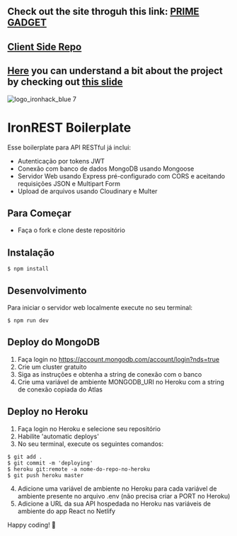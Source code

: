 ## Check out the site throguh this link: [PRIME GADGET](https://prime-gadgets.netlify.app/)

## [Client Side Repo](https://github.com/AngeloRai/gadget-store-client)

## [Here](https://docs.google.com/presentation/d/1S4o0DojhbV2nGNsa86-YobuvAQpd0jPye91y3DTE0ow/edit?ts=60a6a850#slide=id.gd39d7d08c1_1_54) you can understand a bit about the project by checking out [this slide](https://docs.google.com/presentation/d/1S4o0DojhbV2nGNsa86-YobuvAQpd0jPye91y3DTE0ow/edit?ts=60a6a850#slide=id.gd39d7d08c1_1_54)


![logo_ironhack_blue 7](https://user-images.githubusercontent.com/23629340/40541063-a07a0a8a-601a-11e8-91b5-2f13e4e6b441.png)

# IronREST Boilerplate

Esse boilerplate para API RESTful já inclui:

- Autenticação por tokens JWT
- Conexão com banco de dados MongoDB usando Mongoose
- Servidor Web usando Express pré-configurado com CORS e aceitando requisições JSON e Multipart Form
- Upload de arquivos usando Cloudinary e Multer

## Para Começar

- Faça o fork e clone deste repositório

## Instalação

```shell
$ npm install
```

## Desenvolvimento

Para iniciar o servidor web localmente execute no seu terminal:

```shell
$ npm run dev
```

## Deploy do MongoDB

1. Faça login no https://account.mongodb.com/account/login?nds=true
2. Crie um cluster gratuito
3. Siga as instruções e obtenha a string de conexão com o banco
4. Crie uma variável de ambiente MONGODB_URI no Heroku com a string de conexão copiada do Atlas

## Deploy no Heroku

1. Faça login no Heroku e selecione seu repositório
2. Habilite 'automatic deploys'
3. No seu terminal, execute os seguintes comandos:

```shell
$ git add .
$ git commit -m 'deploying'
$ heroku git:remote -a nome-do-repo-no-heroku
$ git push heroku master
```

4. Adicione uma variável de ambiente no Heroku para cada variável de ambiente presente no arquivo .env (não precisa criar a PORT no Heroku)
5. Adicione a URL da sua API hospedada no Heroku nas variáveis de ambiente do app React no Netlify

Happy coding! 💙
